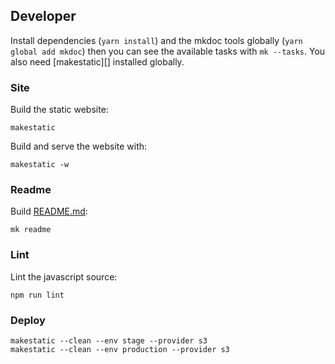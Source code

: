 ## Developer

Install dependencies (`yarn install`) and the mkdoc tools globally (`yarn global add mkdoc`) then you can see the available tasks with `mk --tasks`. You also need [makestatic][] installed globally.

### Site

Build the static website:

```shell
makestatic
```

Build and serve the website with:

```shell
makestatic -w
```

### Readme

Build [README.md](/README.md):

```shell
mk readme
```

### Lint

Lint the javascript source:

```shell
npm run lint
```

### Deploy

```shell
makestatic --clean --env stage --provider s3
makestatic --clean --env production --provider s3
```
